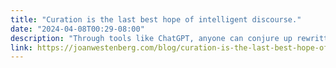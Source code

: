 ```yaml
---
title: "Curation is the last best hope of intelligent discourse."
date: "2024-04-08T00:29-08:00"
description: "Through tools like ChatGPT, anyone can conjure up rewritten Wikipedia articles, essays, code, poetry, and more with just a few prompts. This `democratisation` of content creation is pitched as The Great Promise to empower voices previously unheard. But democratisation is, arguably, a misno"
link: https://joanwestenberg.com/blog/curation-is-the-last-best-hope-of-intelligent-discourse
---
```

